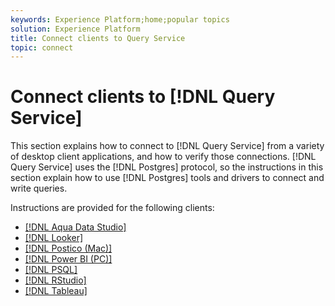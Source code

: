 ```yaml
---
keywords: Experience Platform;home;popular topics
solution: Experience Platform
title: Connect clients to Query Service
topic: connect
---
```


# Connect clients to [!DNL Query Service]

This section explains how to connect to [!DNL Query Service] from a variety of desktop client applications, and how to verify those connections. [!DNL Query Service] uses the [!DNL Postgres] protocol, so the instructions in this section explain how to use [!DNL Postgres] tools and drivers to connect and write queries.

Instructions are provided for the following clients:

- [[!DNL Aqua Data Studio]](./aqua-data-studio.md)
- [[!DNL Looker]](./looker.md)
- [[!DNL Postico (Mac)]](./postico.md)
- [[!DNL Power BI (PC)]](./power-bi.md)
- [[!DNL PSQL]](./psql.md)
- [[!DNL RStudio]](./rstudio.md)
- [[!DNL Tableau]](./tableau.md)
